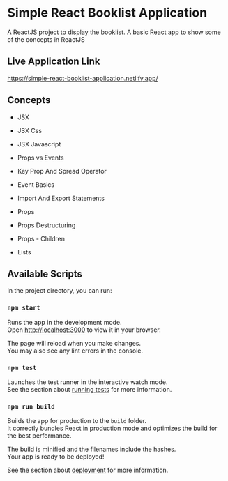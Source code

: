 # Simple React Booklist Application

A ReactJS project to display the booklist. A basic React app to show some of the concepts in ReactJS

## Live Application Link

https://simple-react-booklist-application.netlify.app/

## Concepts 
- JSX

- JSX Css 

- JSX Javascript 

- Props vs Events

- Key Prop And Spread Operator 

- Event Basics 

- Import And Export Statements

- Props 

- Props Destructuring 

- Props - Children 

- Lists 

## Available Scripts

In the project directory, you can run:

### `npm start`

Runs the app in the development mode.\
Open [http://localhost:3000](http://localhost:3000) to view it in your browser.

The page will reload when you make changes.\
You may also see any lint errors in the console.

### `npm test`

Launches the test runner in the interactive watch mode.\
See the section about [running tests](https://facebook.github.io/create-react-app/docs/running-tests) for more information.

### `npm run build`

Builds the app for production to the `build` folder.\
It correctly bundles React in production mode and optimizes the build for the best performance.

The build is minified and the filenames include the hashes.\
Your app is ready to be deployed!

See the section about [deployment](https://facebook.github.io/create-react-app/docs/deployment) for more information.


